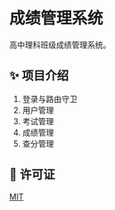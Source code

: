 # 成绩管理系统

高中理科班级成绩管理系统。

## ✨ 项目介绍

1. 登录与路由守卫
2. 用户管理
3. 考试管理
4. 成绩管理
5. 查分管理


## 📄 许可证

[MIT](LICENSE)
